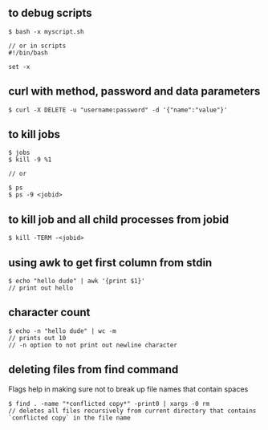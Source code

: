 ## to debug scripts
  
	$ bash -x myscript.sh

	// or in scripts
	#!/bin/bash

	set -x
  


## curl with method, password and data parameters
  
	$ curl -X DELETE -u "username:password" -d '{"name":"value"}'
  

## to kill jobs
  
	$ jobs 
	$ kill -9 %1

	// or

	$ ps 
	$ ps -9 <jobid>
  

## to kill job and all child processes from jobid
  
	$ kill -TERM -<jobid>
  

## using awk to get first column from stdin
  
	$ echo "hello dude" | awk '{print $1}'
	// print out hello
  

## character count
  
	$ echo -n "hello dude" | wc -m
	// prints out 10
	// -n option to not print out newline character
  

## deleting files from find command

Flags help in making sure not to break up file names that contain spaces

```
$ find . -name "*conflicted copy*" -print0 | xargs -0 rm
// deletes all files recursively from current directory that contains `conflicted copy` in the file name
```
